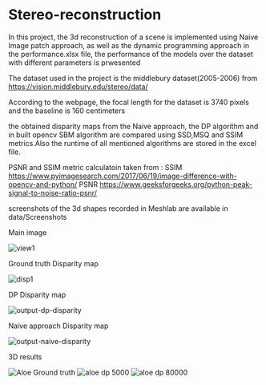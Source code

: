# Stereo-reconstruction

In this project, the 3d reconstruction of a scene is implemented using Naive Image patch approach, as well as the dynamic programming approach in the performance.xlsx file, the performance of the models over the dataset with different parameters is prwesented

The dataset used in the project is the middlebury dataset(2005-2006) from
https://vision.middlebury.edu/stereo/data/

According to the webpage, the focal length for the dataset is 3740 pixels and the baseline is 160 centimeters

the obtained disparity maps from the Naive approach, the DP algorithm and in built opencv SBM algorithm are
compared using SSD,MSQ and SSIM metrics.Also the runtime of all mentioned algorithms are stored in the excel file.

PSNR and SSIM metric calculatoin taken from :
SSIM
https://www.pyimagesearch.com/2017/06/19/image-difference-with-opencv-and-python/
PSNR
https://www.geeksforgeeks.org/python-peak-signal-to-noise-ratio-psnr/


screenshots of the 3d shapes recorded in Meshlab are available in data/Screenshots

Main image 

![view1](https://user-images.githubusercontent.com/72257286/142197666-8e938429-14f3-4abc-bb27-819bd87f7bfe.png)

Ground truth Disparity map

![disp1](https://user-images.githubusercontent.com/72257286/142197597-7a58dc91-6f15-44e4-87b6-5cc41c48bccc.png)


DP Disparity map

![output-dp-disparity](https://user-images.githubusercontent.com/72257286/142197692-9ff9785a-78bf-40ca-93e7-fb3a960b7bf5.png)


Naive approach Disparity map 

![output-naive-disparity](https://user-images.githubusercontent.com/72257286/142197734-35c0efdf-da19-4d3a-bfe4-6c69addfd971.png)

3D results 

![Aloe Ground truth](https://user-images.githubusercontent.com/72257286/142197987-d5a18cc9-cd39-4bb1-bd7f-bfee247ac78e.png)
![aloe dp 5000 ](https://user-images.githubusercontent.com/72257286/142197773-8a242579-f010-4572-ada5-09ff3923e4a8.png)
![aloe dp 80000 ](https://user-images.githubusercontent.com/72257286/142197783-b9eb9d91-73c5-476a-be4a-88f74431214a.png)


